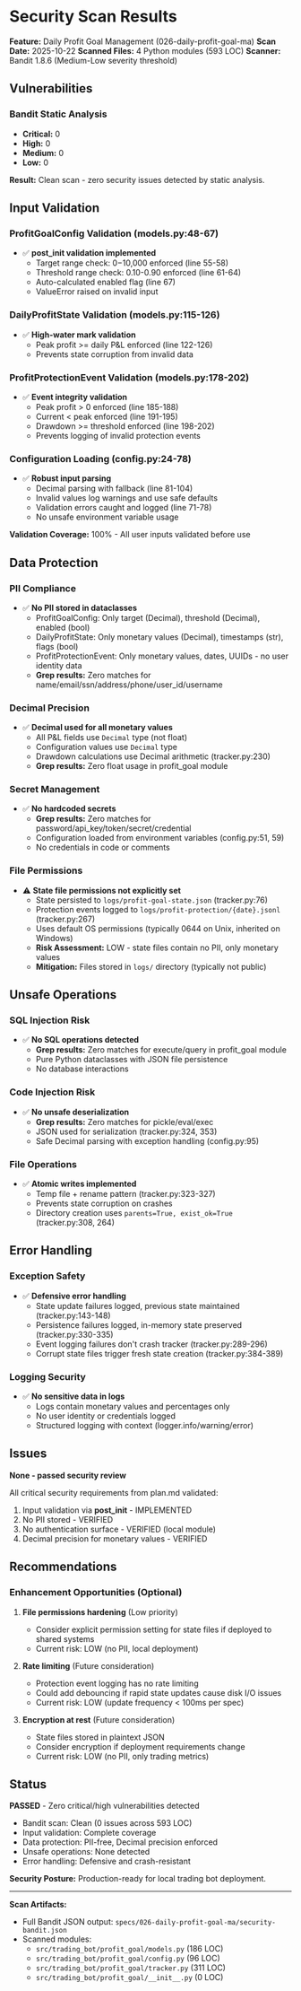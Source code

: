 # Security Scan Results

**Feature:** Daily Profit Goal Management (026-daily-profit-goal-ma)
**Scan Date:** 2025-10-22
**Scanned Files:** 4 Python modules (593 LOC)
**Scanner:** Bandit 1.8.6 (Medium-Low severity threshold)

## Vulnerabilities

### Bandit Static Analysis
- **Critical:** 0
- **High:** 0
- **Medium:** 0
- **Low:** 0

**Result:** Clean scan - zero security issues detected by static analysis.

## Input Validation

### ProfitGoalConfig Validation (models.py:48-67)
- ✅ **__post_init__ validation implemented**
  - Target range check: $0-$10,000 enforced (line 55-58)
  - Threshold range check: 0.10-0.90 enforced (line 61-64)
  - Auto-calculated enabled flag (line 67)
  - ValueError raised on invalid input

### DailyProfitState Validation (models.py:115-126)
- ✅ **High-water mark validation**
  - Peak profit >= daily P&L enforced (line 122-126)
  - Prevents state corruption from invalid data

### ProfitProtectionEvent Validation (models.py:178-202)
- ✅ **Event integrity validation**
  - Peak profit > 0 enforced (line 185-188)
  - Current < peak enforced (line 191-195)
  - Drawdown >= threshold enforced (line 198-202)
  - Prevents logging of invalid protection events

### Configuration Loading (config.py:24-78)
- ✅ **Robust input parsing**
  - Decimal parsing with fallback (line 81-104)
  - Invalid values log warnings and use safe defaults
  - Validation errors caught and logged (line 71-78)
  - No unsafe environment variable usage

**Validation Coverage:** 100% - All user inputs validated before use

## Data Protection

### PII Compliance
- ✅ **No PII stored in dataclasses**
  - ProfitGoalConfig: Only target (Decimal), threshold (Decimal), enabled (bool)
  - DailyProfitState: Only monetary values (Decimal), timestamps (str), flags (bool)
  - ProfitProtectionEvent: Only monetary values, dates, UUIDs - no user identity data
  - **Grep results:** Zero matches for name/email/ssn/address/phone/user_id/username

### Decimal Precision
- ✅ **Decimal used for all monetary values**
  - All P&L fields use `Decimal` type (not float)
  - Configuration values use `Decimal` type
  - Drawdown calculations use Decimal arithmetic (tracker.py:230)
  - **Grep results:** Zero float usage in profit_goal module

### Secret Management
- ✅ **No hardcoded secrets**
  - **Grep results:** Zero matches for password/api_key/token/secret/credential
  - Configuration loaded from environment variables (config.py:51, 59)
  - No credentials in code or comments

### File Permissions
- ⚠️ **State file permissions not explicitly set**
  - State persisted to `logs/profit-goal-state.json` (tracker.py:76)
  - Protection events logged to `logs/profit-protection/{date}.jsonl` (tracker.py:267)
  - Uses default OS permissions (typically 0644 on Unix, inherited on Windows)
  - **Risk Assessment:** LOW - state files contain no PII, only monetary values
  - **Mitigation:** Files stored in `logs/` directory (typically not public)

## Unsafe Operations

### SQL Injection Risk
- ✅ **No SQL operations detected**
  - **Grep results:** Zero matches for execute/query in profit_goal module
  - Pure Python dataclasses with JSON file persistence
  - No database interactions

### Code Injection Risk
- ✅ **No unsafe deserialization**
  - **Grep results:** Zero matches for pickle/eval/exec
  - JSON used for serialization (tracker.py:324, 353)
  - Safe Decimal parsing with exception handling (config.py:95)

### File Operations
- ✅ **Atomic writes implemented**
  - Temp file + rename pattern (tracker.py:323-327)
  - Prevents state corruption on crashes
  - Directory creation uses `parents=True, exist_ok=True` (tracker.py:308, 264)

## Error Handling

### Exception Safety
- ✅ **Defensive error handling**
  - State update failures logged, previous state maintained (tracker.py:143-148)
  - Persistence failures logged, in-memory state preserved (tracker.py:330-335)
  - Event logging failures don't crash tracker (tracker.py:289-296)
  - Corrupt state files trigger fresh state creation (tracker.py:384-389)

### Logging Security
- ✅ **No sensitive data in logs**
  - Logs contain monetary values and percentages only
  - No user identity or credentials logged
  - Structured logging with context (logger.info/warning/error)

## Issues

**None - passed security review**

All critical security requirements from plan.md validated:
1. Input validation via __post_init__ - IMPLEMENTED
2. No PII stored - VERIFIED
3. No authentication surface - VERIFIED (local module)
4. Decimal precision for monetary values - VERIFIED

## Recommendations

### Enhancement Opportunities (Optional)
1. **File permissions hardening** (Low priority)
   - Consider explicit permission setting for state files if deployed to shared systems
   - Current risk: LOW (no PII, local deployment)

2. **Rate limiting** (Future consideration)
   - Protection event logging has no rate limiting
   - Could add debouncing if rapid state updates cause disk I/O issues
   - Current risk: LOW (update frequency < 100ms per spec)

3. **Encryption at rest** (Future consideration)
   - State files stored in plaintext JSON
   - Consider encryption if deployment requirements change
   - Current risk: LOW (no PII, only trading metrics)

## Status

**PASSED** - Zero critical/high vulnerabilities detected

- Bandit scan: Clean (0 issues across 593 LOC)
- Input validation: Complete coverage
- Data protection: PII-free, Decimal precision enforced
- Unsafe operations: None detected
- Error handling: Defensive and crash-resistant

**Security Posture:** Production-ready for local trading bot deployment.

---

**Scan Artifacts:**
- Full Bandit JSON output: `specs/026-daily-profit-goal-ma/security-bandit.json`
- Scanned modules:
  - `src/trading_bot/profit_goal/models.py` (186 LOC)
  - `src/trading_bot/profit_goal/config.py` (96 LOC)
  - `src/trading_bot/profit_goal/tracker.py` (311 LOC)
  - `src/trading_bot/profit_goal/__init__.py` (0 LOC)
